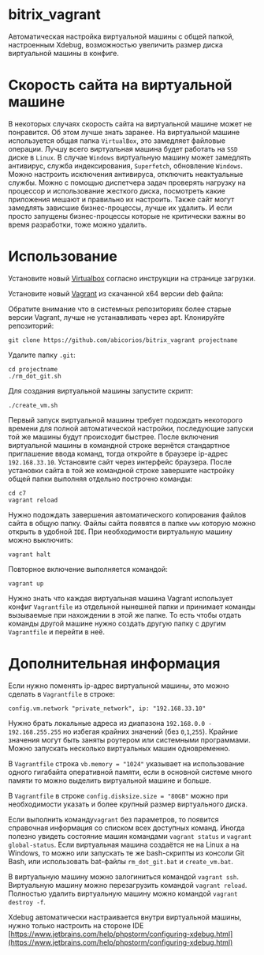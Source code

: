 # bitrix_vagrant
Автоматическая настройка виртуальной машины с общей папкой, настроенным Xdebug, возможностью увеличить размер диска виртуальной машины в конфиге.
# Скорость сайта на виртуальной машине
В некоторых случаях скорость сайта на виртуальной машине может не понравится. Об этом лучше знать заранее. На виртуальной машине используется общая папка `VirtualBox`, это замедляет файловые операции. Лучшу всего виртуальная машина будет работать на `SSD` диске в `Linux`. В случае `Windows` виртуальную машину может замедлять антивирус, служба индексирования, `Superfetch`, обновление `Windows`. Можно настроить исключения антивируса, отключить неактуальные службы. Можно с помощью диспетчера задач проверять нагрузку на процессор и использование жесткого диска, посмотреть какие приложения мешают и правильно их настроить. Также сайт могут замедлять зависшие бизнес-процессы, лучше их удалить. И если просто запущены бизнес-процессы которые не критически важны во время разработки, тоже можно удалить.
# Использование
Установите новый [Virtualbox](https://www.virtualbox.org/wiki/Downloads) согласно инструкции на странице загрузки. 

Установите новый [Vagrant](https://www.vagrantup.com/downloads.html) из скачанной x64 версии deb файла:

Обратите внимание что в системных репозиториях более старые версии Vagrant, лучше не устанавливать через apt.
Клонируйте репозиторий:
```
git clone https://github.com/abicorios/bitrix_vagrant projectname
```
Удалите папку `.git`:
```
cd projectname
./rm_dot_git.sh
```
Для создания виртуальной машины запустите скрипт:
```
./create_vm.sh
```
Первый запуск виртуальной машины требует подождать некоторого времени для полной автоматической настройки, последующие запуски той же машины будут происходит быстрее.
После включения виртуальной машины в командной строке вернётся стандартное приглашение ввода команд, тогда откройте в браузере ip-адрес `192.168.33.10`.
Установите сайт через интерфейс браузера.
После установки сайта в той же командной строке завершите настройку общей папки выполняя отдельно построчно команды:
```
cd c7
vagrant reload
```
Нужно подождать завершения автоматического копирования файлов сайта в общую папку.
Файлы сайта появятся в папке `www` которую можно открыть в удобной `IDE`.
При необходимости виртуальную машину можно выключить:
```
vagrant halt
```
Повторное включение выполняется командой: 
```
vagrant up
```
Нужно знать что каждая виртуальная машина Vagrant использует конфиг `Vagrantfile` из отдельной нынешней папки и принимает команды вызываемые при нахождении в этой же папке. То есть чтобы отдать команды другой машине нужно создать другую папку с другим `Vagrantfile` и перейти в неё.
# Дополнительная информация
Если нужно поменять ip-адрес виртуальной машины, это можно сделать в `Vagrantfile` в строке:
```
config.vm.network "private_network", ip: "192.168.33.10"
```
Нужно брать локальные адреса из диапазона `192.168.0.0 - 192.168.255.255` но избегая крайних значений (без `0`,`1`,`255`). Крайние значения могут быть заняты роутером или системными программами. Можно запускать несколько виртуальных машин одновременно.

В `Vagrantfile` строка `vb.memory = "1024"` указывает на использование одного гигабайта оперативной памяти, если в основной системе много памяти то можно выделить виртуальной машине и больше.

В `Vagrantfile` в строке `config.disksize.size = "80GB"` можно при необходимости указать и более крупный размер виртуального диска.

Если выполнить команду`vagrant` без параметров, то появится справочная информация со списком всех доступных команд. Иногда полезно увидеть состояние машин командами `vagrant status` и `vagrant global-status`. Если виртуальная машина создаётся не на Linux а на Windows, то можно или запускать те же bash-скрипты из консоли Git Bash, или использовать bat-файлы `rm_dot_git.bat` и `create_vm.bat`.

В виртуальную машину можно залогиниться командой `vagrant ssh`. Виртуальную машину можно перезагрузить командой `vagrant reload`. Полностью удалить виртуальную машину можно командой `vagrant destroy -f`.

Xdebug автоматически настраивается внутри виртуальной машины, нужно только настроить на стороне IDE [https://www.jetbrains.com/help/phpstorm/configuring-xdebug.html](https://www.jetbrains.com/help/phpstorm/configuring-xdebug.html)

